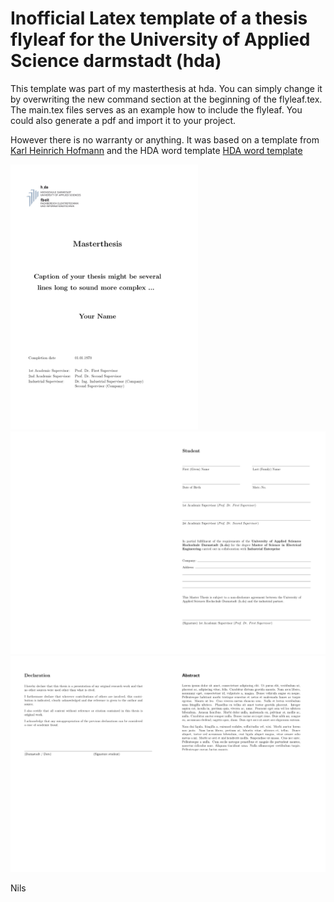 # Inofficial Latex template of a thesis flyleaf for the University of Applied Science darmstadt (hda)

This template was part of my masterthesis at hda. You can simply change it by overwriting the new command section at the beginning of the flyleaf.tex. The main.tex files serves as an example how to include the flyleaf. You could also generate a pdf and import it to your project. 

However there is no warranty or anything. It was based on a template from [Karl Heinrich Hofmann](https://www.hs-rm.de/de/hochschule/personen/hofmann-karl-heinrich/) and the HDA word template [HDA word template](https://eit.h-da.de/fileadmin/EIT/Dokumente/Elektrotechnik_MSE/Studiengangsbeschreibung/Templates/Masterarbeit/TemplateMasterThesis.doc)

<img src="preview/img1.png" width="300"/>
<img src="preview/img2.png" width="600"/> 
<img src="preview/img3.png" width="600"/> 

Nils